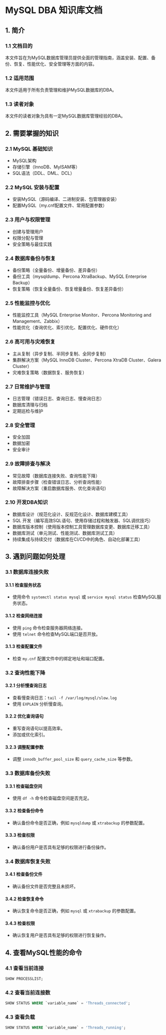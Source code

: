 # MySQL DBA 知识库文档

## 1. 简介
### 1.1 文档目的
本文件旨在为MySQL数据库管理员提供全面的管理指南，涵盖安装、配置、备份、恢复、性能优化、安全管理等方面的内容。

### 1.2 适用范围
本文件适用于所有负责管理和维护MySQL数据库的DBA。

### 1.3 读者对象
本文件的读者对象为具有一定MySQL数据库管理经验的DBA。

## 2. 需要掌握的知识
### 2.1 MySQL 基础知识
- MySQL架构
- 存储引擎（InnoDB、MyISAM等）
- SQL语法（DDL、DML、DCL）

### 2.2 MySQL 安装与配置
- 安装MySQL（源码编译、二进制安装、包管理器安装）
- 配置MySQL（my.cnf配置文件、常用配置参数）

### 2.3 用户与权限管理
- 创建与管理用户
- 权限分配与管理
- 安全策略与最佳实践

### 2.4 数据库备份与恢复
- 备份策略（全量备份、增量备份、差异备份）
- 备份工具（mysqldump、Percona XtraBackup、MySQL Enterprise Backup）
- 恢复策略（恢复全量备份、恢复增量备份、恢复差异备份）

### 2.5 性能监控与优化
- 性能监控工具（MySQL Enterprise Monitor、Percona Monitoring and Management、Zabbix）
- 性能优化（查询优化、索引优化、配置优化、硬件优化）

### 2.6 高可用与灾难恢复
- 主从复制（异步复制、半同步复制、全同步复制）
- 集群解决方案（MySQL InnoDB Cluster、Percona XtraDB Cluster、Galera Cluster）
- 灾难恢复策略（数据恢复、服务恢复）

### 2.7 日常维护与管理
- 日志管理（错误日志、查询日志、慢查询日志）
- 数据库清理与归档
- 定期巡检与维护

### 2.8 安全管理
- 安全加固
- 数据加密
- 安全审计

### 2.9 故障排查与解决
- 常见故障（数据库连接失败、查询性能下降）
- 故障排查步骤（检查错误日志、分析查询性能）
- 故障解决方案（重启数据库服务、优化查询语句）

### 2.10 开发DBA知识
- 数据库设计（规范化设计、反规范化设计、数据库建模工具）
- SQL 开发（编写高效SQL语句、使用存储过程和触发器、SQL调优技巧）
- 数据库版本控制（使用版本控制工具管理数据库变更、数据库迁移工具）
- 数据库测试（单元测试、性能测试、数据库测试工具）
- 持续集成与持续交付（数据库在CI/CD中的角色、自动化部署工具）

## 3. 遇到问题如何处理
### 3.1 数据库连接失败
#### 3.1.1 检查服务状态
- 使用命令 `systemctl status mysql` 或 `service mysql status` 检查MySQL服务状态。

#### 3.1.2 检查网络连接
- 使用 `ping` 命令检查服务器网络连接。
- 使用 `telnet` 命令检查MySQL端口是否开放。

#### 3.1.3 检查配置文件
- 检查 `my.cnf` 配置文件中的绑定地址和端口配置。

### 3.2 查询性能下降
#### 3.2.1 分析慢查询日志
- 查看慢查询日志：`tail -f /var/log/mysql/slow.log`
- 使用 `EXPLAIN` 分析慢查询。

#### 3.2.2 优化查询语句
- 重写查询语句以提高效率。
- 添加或优化索引。

#### 3.2.3 调整配置参数
- 调整 `innodb_buffer_pool_size` 和 `query_cache_size` 等参数。

### 3.3 数据库备份失败
#### 3.3.1 检查磁盘空间
- 使用 `df -h` 命令检查磁盘空间是否充足。

#### 3.3.2 检查备份命令
- 确认备份命令是否正确，例如 `mysqldump` 或 `xtrabackup` 的参数配置。

#### 3.3.3 检查权限
- 确认备份用户是否具有足够的权限进行备份操作。

### 3.4 数据库恢复失败
#### 3.4.1 检查备份文件
- 确认备份文件是否完整且未损坏。

#### 3.4.2 检查恢复命令
- 确认恢复命令是否正确，例如 `mysql` 或 `xtrabackup` 的参数配置。

#### 3.4.3 检查权限
- 确认恢复用户是否具有足够的权限进行恢复操作。

## 4. 查看MySQL性能的命令
### 4.1 查看当前连接
```sql
SHOW PROCESSLIST;
```
### 4.2 查看当前连接数
```sql
SHOW STATUS WHERE `variable_name` = 'Threads_connected';
```
### 4.3 查看负载
```sql
SHOW STATUS WHERE `variable_name` = 'Threads_running';
